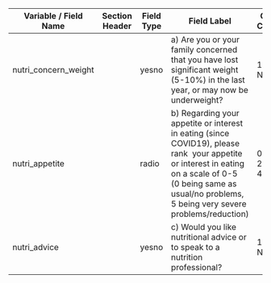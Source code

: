 |  Variable / Field Name   |  Section Header  |  Field Type  |  Field Label                                                                                                                                                                                                           |  Choices or Calculations                  | Comments  |
|--------------------------|------------------|--------------|------------------------------------------------------------------------------------------------------------------------------------------------------------------------------------------------------------------------|-------------------------------------------|-----------|
|  nutri\_concern\_weight  |                  |  yesno       |  a) Are you or your family concerned that you have lost significant weight (5-10%) in the last year, or may now be underweight?                                                                                        |  1, Yes ; 0, No                           | Test      |
|  nutri\_appetite         |                  |  radio       |  b) Regarding your appetite or interest in eating (since COVID19), please rank  your appetite or interest in eating on a scale of 0-5 <br>(0 being same as usual/no problems, 5 being very severe problems/reduction)  |  0, 0 ; 1, 1 ; 2, 2 ; 3, 3 ; 4, 4 ; 5, 5  | Test      |
|  nutri\_advice           |                  |  yesno       |  c) Would you like nutritional advice or to speak to a nutrition professional?                                                                                                                                         |  1, Yes ; 0, No                           | Test      |
